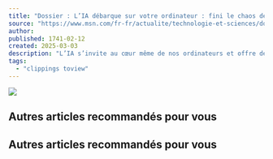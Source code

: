 ```yaml
---
title: "Dossier : L’IA débarque sur votre ordinateur : fini le chaos des fichiers, place au tri intelligent !"
source: "https://www.msn.com/fr-fr/actualite/technologie-et-sciences/dossier-l-ia-d%C3%A9barque-sur-votre-ordinateur-fini-le-chaos-des-fichiers-place-au-tri-intelligent/ar-AA1A9JgL?ocid=msedgntp&pc=U531&cvid=2961b2a9bfb749f7813075926a1f9e96&ei=12"
author:
published: 1741-02-12
created: 2025-03-03
description: "L’IA s’invite au cœur même de nos ordinateurs et offre désormais la possibilité de trier et de renommer automatiquement nos fichiers."
tags:
  - "clippings toview"
---
```

![](https://www.msn.com/fr-fr/actualite/technologie-et-sciences/dossier-l-ia-d%C3%A9barque-sur-votre-ordinateur-fini-le-chaos-des-fichiers-place-au-tri-intelligent/)

## Autres articles recommandés pour vous

## Autres articles recommandés pour vous